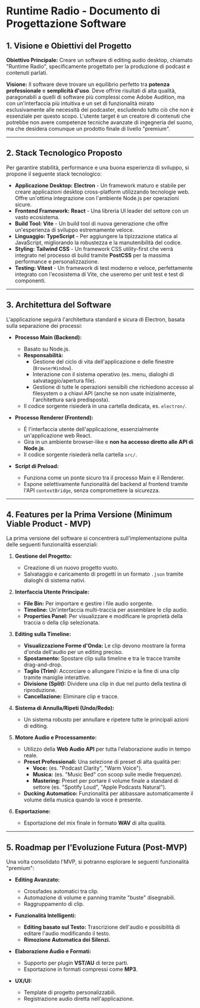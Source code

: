 # Runtime Radio - Documento di Progettazione Software

## 1. Visione e Obiettivi del Progetto

**Obiettivo Principale:** Creare un software di editing audio desktop, chiamato "Runtime Radio", specificamente progettato per la produzione di podcast e contenuti parlati.

**Visione:** Il software deve trovare un equilibrio perfetto tra **potenza professionale** e **semplicità d'uso**. Deve offrire risultati di alta qualità, paragonabili a quelli di software più complessi come Adobe Audition, ma con un'interfaccia più intuitiva e un set di funzionalità mirato esclusivamente alle necessità dei podcaster, escludendo tutto ciò che non è essenziale per questo scopo. L'utente target è un creatore di contenuti che potrebbe non avere competenze tecniche avanzate di ingegneria del suono, ma che desidera comunque un prodotto finale di livello "premium".

---

## 2. Stack Tecnologico Proposto

Per garantire stabilità, performance e una buona esperienza di sviluppo, si propone il seguente stack tecnologico:

*   **Applicazione Desktop:** **Electron** - Un framework maturo e stabile per creare applicazioni desktop cross-platform utilizzando tecnologie web. Offre un'ottima integrazione con l'ambiente Node.js per operazioni sicure.
*   **Frontend Framework:** **React** - Una libreria UI leader del settore con un vasto ecosistema.
*   **Build Tool:** **Vite** - Un build tool di nuova generazione che offre un'esperienza di sviluppo estremamente veloce.
*   **Linguaggio:** **TypeScript** - Per aggiungere la tipizzazione statica al JavaScript, migliorando la robustezza e la manutenibilità del codice.
*   **Styling:** **Tailwind CSS** - Un framework CSS utility-first che verrà integrato nel processo di build tramite **PostCSS** per la massima performance e personalizzazione.
*   **Testing:** **Vitest** - Un framework di test moderno e veloce, perfettamente integrato con l'ecosistema di Vite, che useremo per unit test e test di componenti.

---

## 3. Architettura del Software

L'applicazione seguirà l'architettura standard e sicura di Electron, basata sulla separazione dei processi:

*   **Processo Main (Backend):**
    *   Basato su Node.js.
    *   **Responsabilità:**
        *   Gestione del ciclo di vita dell'applicazione e delle finestre (`BrowserWindow`).
        *   Interazione con il sistema operativo (es. menu, dialoghi di salvataggio/apertura file).
        *   Gestione di tutte le operazioni sensibili che richiedono accesso al filesystem o a chiavi API (anche se non usate inizialmente, l'architettura sarà predisposta).
    *   Il codice sorgente risiederà in una cartella dedicata, es. `electron/`.

*   **Processo Renderer (Frontend):**
    *   È l'interfaccia utente dell'applicazione, essenzialmente un'applicazione web React.
    *   Gira in un ambiente browser-like e **non ha accesso diretto alle API di Node.js**.
    *   Il codice sorgente risiederà nella cartella `src/`.

*   **Script di Preload:**
    *   Funziona come un ponte sicuro tra il processo Main e il Renderer.
    *   Espone selettivamente funzionalità del backend al frontend tramite l'API `contextBridge`, senza compromettere la sicurezza.

---

## 4. Features per la Prima Versione (Minimum Viable Product - MVP)

La prima versione del software si concentrerà sull'implementazione pulita delle seguenti funzionalità essenziali:

1.  **Gestione del Progetto:**
    *   Creazione di un nuovo progetto vuoto.
    *   Salvataggio e caricamento di progetti in un formato `.json` tramite dialoghi di sistema nativi.

2.  **Interfaccia Utente Principale:**
    *   **File Bin:** Per importare e gestire i file audio sorgente.
    *   **Timeline:** Un'interfaccia multi-traccia per assemblare le clip audio.
    *   **Properties Panel:** Per visualizzare e modificare le proprietà della traccia o della clip selezionata.

3.  **Editing sulla Timeline:**
    *   **Visualizzazione Forme d'Onda:** Le clip devono mostrare la forma d'onda dell'audio per un editing preciso.
    *   **Spostamento:** Spostare clip sulla timeline e tra le tracce tramite drag-and-drop.
    *   **Taglio (Trim):** Accorciare o allungare l'inizio e la fine di una clip tramite maniglie interattive.
    *   **Divisione (Split):** Dividere una clip in due nel punto della testina di riproduzione.
    *   **Cancellazione:** Eliminare clip e tracce.

4.  **Sistema di Annulla/Ripeti (Undo/Redo):**
    *   Un sistema robusto per annullare e ripetere tutte le principali azioni di editing.

5.  **Motore Audio e Processamento:**
    *   Utilizzo della **Web Audio API** per tutta l'elaborazione audio in tempo reale.
    *   **Preset Professionali:** Una selezione di preset di alta qualità per:
        *   **Voce:** (es. "Podcast Clarity", "Warm Voice").
        *   **Musica:** (es. "Music Bed" con scoop sulle medie frequenze).
        *   **Mastering:** Preset per portare il volume finale a standard di settore (es. "Spotify Loud", "Apple Podcasts Natural").
    *   **Ducking Automatico:** Funzionalità per abbassare automaticamente il volume della musica quando la voce è presente.

6.  **Esportazione:**
    *   Esportazione del mix finale in formato **WAV** di alta qualità.

---

## 5. Roadmap per l'Evoluzione Futura (Post-MVP)

Una volta consolidato l'MVP, si potranno esplorare le seguenti funzionalità "premium":

*   **Editing Avanzato:**
    *   Crossfades automatici tra clip.
    *   Automazione di volume e panning tramite "buste" disegnabili.
    *   Raggruppamento di clip.

*   **Funzionalità Intelligenti:**
    *   **Editing basato sul Testo:** Trascrizione dell'audio e possibilità di editare l'audio modificando il testo.
    *   **Rimozione Automatica dei Silenzi.**

*   **Elaborazione Audio e Formati:**
    *   Supporto per plugin **VST/AU** di terze parti.
    *   Esportazione in formati compressi come **MP3**.

*   **UX/UI:**
    *   Template di progetto personalizzabili.
    *   Registrazione audio diretta nell'applicazione.
